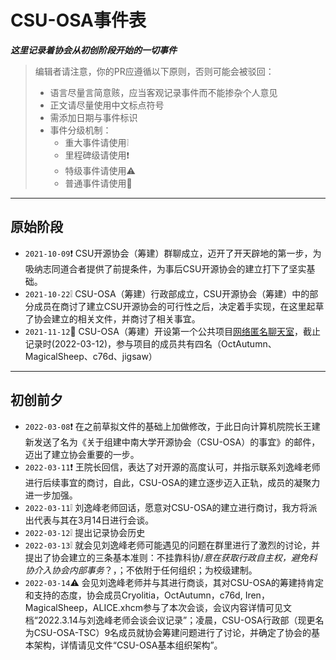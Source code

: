 # CSU-OSA事件表

<b><i>这里记录着协会从初创阶段开始的一切事件</i></b>

> 编辑者请注意，你的PR应遵循以下原则，否则可能会被驳回：
> - 语言尽量言简意赅，应当客观记录事件而不能掺杂个人意见
> - 正文请尽量使用中文标点符号
> - 需添加日期与事件标识
> - 事件分级机制：
>   - 重大事件请使用❕
>   - 里程碑级请使用❗
>   - 特级事件请使用⚠️
>   - 普通事件请使用🔵

---
## 原始阶段
* `2021-10-09`❗ CSU开源协会（筹建）群聊成立，迈开了开天辟地的第一步，为吸纳志同道合者提供了前提条件，为事后CSU开源协会的建立打下了坚实基础。
* `2021-10-22`❕ CSU-OSA（筹建）行政部成立，CSU开源协会（筹建）中的部分成员在商讨了建立CSU开源协会的可行性之后，决定着手实现，在这里起草了协会建立的相关文件，并商讨了相关事宜。
* `2021-11-12`🔵 CSU-OSA（筹建）开设第一个公共项目[网络匿名聊天室](https://github.com/CSU-OSA/ChattingRoom-server)，截止记录时(2022-03-12)，参与项目的成员共有四名（OctAutumn、MagicalSheep、c76d、jigsaw）

---
## 初创前夕

* `2022-03-08`❗ 在之前草拟文件的基础上加做修改，于此日向计算机院院长王建新发送了名为《关于组建中南大学开源协会（CSU-OSA）的事宜》的邮件，迈出了建立协会重要的一步。
* `2022-03-11`❗ 王院长回信，表达了对开源的高度认可，并指示联系刘逸峰老师进行后续事宜的商讨，自此，CSU-OSA的建立逐步迈入正轨，成员的凝聚力进一步加强。
* `2022-03-11`❕ 刘逸峰老师回话，愿意对CSU-OSA的建立进行商讨，我方将派出代表与其在3月14日进行会谈。
* `2022-03-12`❕ 提出记录协会历史
* `2022-03-13`❕ 就会见刘逸峰老师可能遇见的问题在群里进行了激烈的讨论，并提出了协会建立的三条基本准则：不挂靠科协/*意在获取行政自主权，避免科协介入协会内部事务*？，；不依附于任何组织；为校级建制。
* `2022-03-14`⚠️ 会见刘逸峰老师并与其进行商谈，其对CSU-OSA的筹建持肯定和支持的态度，协会成员Cryolitia，OctAutumn，c76d, Iren，MagicalSheep，ALICE.xhcm参与了本次会谈，会议内容详情可见文档“2022.3.14与刘逸峰老师会谈会议记录”；凌晨，CSU-OSA行政部（现更名为CSU-OSA-TSC）9名成员就协会筹建问题进行了讨论，并确定了协会的基本架构，详情请见文件“CSU-OSA基本组织架构”。
